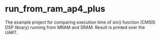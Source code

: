 # run_from_ram_ap4_plus

The example project for comparing execution time of sin() function (CMSIS DSP library) running from MRAM and SRAM.
Result is printed over the UART.

